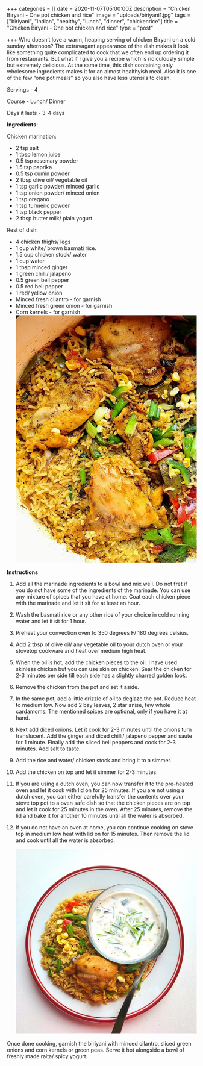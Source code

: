 +++
categories = []
date = 2020-11-07T05:00:00Z
description = "Chicken Biryani - One pot chicken and rice"
image = "uploads/biriyani1.jpg"
tags = ["biriyani", "indian", "healthy", "lunch", "dinner", "chickenrice"]
title = "Chicken Biryani - One pot chicken and rice"
type = "post"

+++
Who doesn’t love a warm, heaping serving of chicken Biryani on a cold sunday afternoon? The extravagant appearance of the dish makes it look like something quite complicated to cook that we often end up ordering it from restaurants. But what if I give you a recipe which is ridiculously simple but extremely delicious. At the same time, this dish containing only wholesome ingredients makes it for an almost healthyish meal. Also it is one of the few “one pot meals” so you also have less utensils to clean.

Servings - 4

Course - Lunch/ Dinner

Days it lasts - 3-4 days

**Ingredients:**

Chicken marination:

* 2 tsp salt
* 1 tbsp lemon juice
* 0.5 tsp rosemary powder
* 1.5 tsp paprika
* 0.5 tsp cumin powder
* 2 tbsp olive oil/ vegetable oil
* 1 tsp garlic powder/ minced garlic
* 1 tsp onion powder/ minced onion
* 1 tsp oregano
* 1 tsp turmeric powder
* 1 tsp black pepper
* 2 tbsp butter milk/ plain yogurt

Rest of dish:

* 4 chicken thighs/ legs
* 1 cup white/ brown basmati rice.
* 1.5 cup chicken stock/ water
* 1 cup water
* 1 tbsp minced ginger
* 1 green chilli/ jalapeno
* 0.5 green bell pepper
* 0.5 red bell pepper
* 1 red/ yellow onion
* Minced fresh cilantro - for garnish
* Minced fresh green onion - for garnish
* Corn kernels - for garnish![](uploads/biriyani2.jpg)

**Instructions**

 1. Add all the marinade ingredients to a bowl and mix well. Do not fret if you do not have some of the ingredients of the marinade. You can use any mixture of spices that you have at home. Coat each chicken piece with the marinade and let it sit for at least an hour.
 2. Wash the basmati rice or any other rice of your choice in cold running water and let it sit for 1 hour.
 3. Preheat your convection oven to 350 degrees F/ 180 degrees celsius.
 4. Add 2 tbsp of olive oil/ any vegetable oil to your dutch oven or your stovetop cookware and heat over medium high heat.
 5. When the oil is hot, add the chicken pieces to the oil. I have used skinless chicken but you can use skin on chicken. Sear the chicken for 2-3 minutes per side till each side has a slightly charred golden look.
 6. Remove the chicken from the pot and set it aside.
 7. In the same pot, add a little drizzle of oil to deglaze the pot. Reduce heat to medium low. Now add 2 bay leaves, 2 star anise, few whole cardamoms. The mentioned spices are optional, only if you have it at hand.
 8. Next add diced onions. Let it cook for 2-3 minutes until the onions turn translucent. Add the ginger and diced chilli/ jalapeno pepper and saute for 1 minute. Finally add the sliced bell peppers and cook for 2-3 minutes. Add salt to taste.
 9. Add the rice and water/ chicken stock and bring it to a simmer.
10. Add the chicken on top and let it simmer for 2-3 minutes.
11. If you are using a dutch oven, you can now transfer it to the pre-heated oven and let it cook with lid on for 25 minutes. If you are not using a dutch oven, you can either carefully transfer the contents over your stove top pot to a oven safe dish so that the chicken pieces are on top and let it cook for 25 minutes in the oven. After 25 minutes, remove the lid and bake it for another 10 minutes until all the water is absorbed.
12. If you do not have an oven at home, you can continue cooking on stove top in medium low heat with lid on for 15 minutes. Then remove the lid and cook until all the water is absorbed.

    ![](uploads/biriyani3.jpg)

Once done cooking, garnish the biriyani with minced cilantro, sliced green onions and corn kernels or green peas. Serve it hot alongside a bowl of freshly made raita/ spicy yogurt.